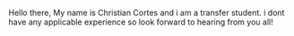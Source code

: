 Hello there, 
My name is Christian Cortes and i am a transfer student. i dont have any applicable experience so look forward to hearing from you all!
